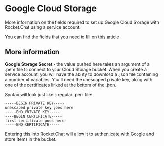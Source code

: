 # Google Cloud Storage

More information on the fields required to set up Google Cloud Storage with Rocket.Chat using a service account.

You can find the fields that you need to fill on [this article](/administrator-guides/admin/fileupload#google-cloud-storage)

## More information

**Google Storage Secret** - the value pushed here takes an argument of a .pem file to connect to your Cloud Storage bucket. When you create a service account, you will have the ability to download a .json file containing a number of variables. You'll need the unescaped private key, along with one of the certificates linked at the bottom of the .json.

Syntax will look just like a regular .pem file:

```
-----BEGIN PRIVATE KEY-----
unescaped private key goes here
-----END PRIVATE KEY-----
----BEGIN CERTIFICATE-----
first certificate goes here
-----END CERTIFICATE-----
```

Entering this into Rocket.Chat will allow it to authenticate with Google and store items in the bucket.
